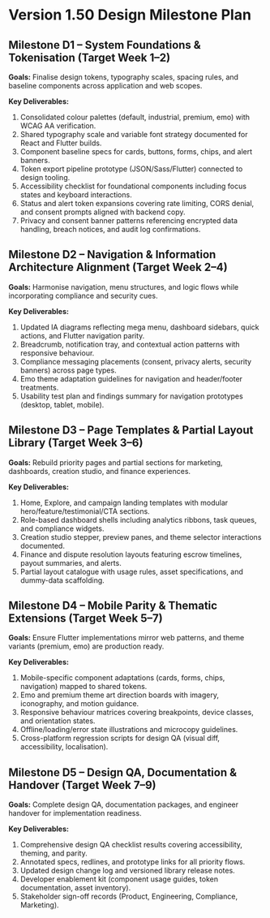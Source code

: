 # Version 1.50 Design Milestone Plan

## Milestone D1 – System Foundations & Tokenisation (Target Week 1–2)
**Goals:** Finalise design tokens, typography scales, spacing rules, and baseline components across application and web scopes.

**Key Deliverables:**
1. Consolidated colour palettes (default, industrial, premium, emo) with WCAG AA verification.
2. Shared typography scale and variable font strategy documented for React and Flutter builds.
3. Component baseline specs for cards, buttons, forms, chips, and alert banners.
4. Token export pipeline prototype (JSON/Sass/Flutter) connected to design tooling.
5. Accessibility checklist for foundational components including focus states and keyboard interactions.
6. Status and alert token expansions covering rate limiting, CORS denial, and consent prompts aligned with backend copy.
7. Privacy and consent banner patterns referencing encrypted data handling, breach notices, and audit log confirmations.

## Milestone D2 – Navigation & Information Architecture Alignment (Target Week 2–4)
**Goals:** Harmonise navigation, menu structures, and logic flows while incorporating compliance and security cues.

**Key Deliverables:**
1. Updated IA diagrams reflecting mega menu, dashboard sidebars, quick actions, and Flutter navigation parity.
2. Breadcrumb, notification tray, and contextual action patterns with responsive behaviour.
3. Compliance messaging placements (consent, privacy alerts, security banners) across page types.
4. Emo theme adaptation guidelines for navigation and header/footer treatments.
5. Usability test plan and findings summary for navigation prototypes (desktop, tablet, mobile).

## Milestone D3 – Page Templates & Partial Layout Library (Target Week 3–6)
**Goals:** Rebuild priority pages and partial sections for marketing, dashboards, creation studio, and finance experiences.

**Key Deliverables:**
1. Home, Explore, and campaign landing templates with modular hero/feature/testimonial/CTA sections.
2. Role-based dashboard shells including analytics ribbons, task queues, and compliance widgets.
3. Creation studio stepper, preview panes, and theme selector interactions documented.
4. Finance and dispute resolution layouts featuring escrow timelines, payout summaries, and alerts.
5. Partial layout catalogue with usage rules, asset specifications, and dummy-data scaffolding.

## Milestone D4 – Mobile Parity & Thematic Extensions (Target Week 5–7)
**Goals:** Ensure Flutter implementations mirror web patterns, and theme variants (premium, emo) are production ready.

**Key Deliverables:**
1. Mobile-specific component adaptations (cards, forms, chips, navigation) mapped to shared tokens.
2. Emo and premium theme art direction boards with imagery, iconography, and motion guidance.
3. Responsive behaviour matrices covering breakpoints, device classes, and orientation states.
4. Offline/loading/error state illustrations and microcopy guidelines.
5. Cross-platform regression scripts for design QA (visual diff, accessibility, localisation).

## Milestone D5 – Design QA, Documentation & Handover (Target Week 7–9)
**Goals:** Complete design QA, documentation packages, and engineer handover for implementation readiness.

**Key Deliverables:**
1. Comprehensive design QA checklist results covering accessibility, theming, and parity.
2. Annotated specs, redlines, and prototype links for all priority flows.
3. Updated design change log and versioned library release notes.
4. Developer enablement kit (component usage guides, token documentation, asset inventory).
5. Stakeholder sign-off records (Product, Engineering, Compliance, Marketing).
